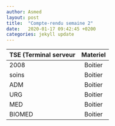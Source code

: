 ```yaml
---
author: Asmed
layout: post
title:  "Compte-rendu semaine 2"
date:   2020-01-17 09:42:45 +0200
categories: jekyll update
---
```



| TSE (Terminal serveur  | Materiel          | 
| :--------------- |:---------------:|
| 2008 |  Boitier      | 
| soins| Boitier       | 
| ADM | Boitier        |    
| URG |   Boitier      |  
| MED| Boitier         |
| BIOMED | Boitier     |
